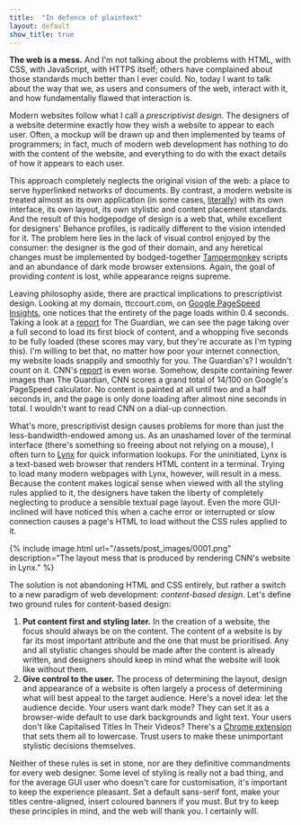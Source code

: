 ```yaml
---
title:  "In defence of plaintext"
layout: default
show_title: true
---
```


**The web is a mess.** And I'm not talking about the problems with HTML, with CSS, with JavaScript, with HTTPS itself; others have complained about those standards much better than I ever could. No, today I want to talk about the way that we, as users and consumers of the web, interact with it, and how fundamentally flawed that interaction is.

Modern websites follow what I call a *prescriptivist design*. The designers of a website determine exactly how they wish a website to appear to each user. Often, a mockup will be drawn up and then implemented by teams of programmers; in fact, much of modern web development has nothing to do with the content of the website, and everything to do with the exact details of how it appears to each user. 

This approach completely neglects the original vision of the web: a place to serve hyperlinked networks of documents. By contrast, a modern website is treated almost as its own application (in some cases, [literally](https://en.wikipedia.org/wiki/Progressive_web_application)) with its own interface, its own layout, its own stylistic and content placement standards. And the result of this hodgepodge of design is a web that, while excellent for designers' Behance profiles, is radically different to the vision intended for it. The problem here lies in the lack of visual control enjoyed by the consumer: the designer is the god of their domain, and any heretical changes must be implemented by bodged-together [Tampermonkey](https://www.tampermonkey.net/) scripts and an abundance of dark mode browser extensions. Again, the goal of providing *content* is lost, while appearance reigns supreme.

Leaving philosophy aside, there are practical implications to prescriptivist design. Looking at my domain, ttccourt.com, on [Google PageSpeed Insights](https://developers.google.com/speed/pagespeed/insights/?url=ttccourt.com&tab=desktop), one notices that the entirety of the page loads within 0.4 seconds. Taking a look at a [report](https://developers.google.com/speed/pagespeed/insights/?url=theguardian.com&tab=desktop) for The Guardian, we can see the page taking over a full second to load its first block of content, and a whopping five seconds to be fully loaded (these scores may vary, but they're accurate as I'm typing this). I'm willing to bet that, no matter how poor your internet connection, my website loads snappily and smoothly for you. The Guardian's? I wouldn't count on it. CNN's [report]() is even worse. Somehow, despite containing fewer images than The Guardian, CNN scores a grand total of 14/100 on Google's PageSpeed calculator. No content is painted at all until two and a half seconds in, and the page is only done loading after almost nine seconds in total. I wouldn't want to read CNN on a dial-up connection.

What's more, prescriptivist design causes problems for more than just the less-bandwidth-endowed among us. As an unashamed lover of the terminal interface (there's something so freeing about not relying on a mouse), I often turn to [Lynx](https://lynx.invisible-island.net/) for quick information lookups. For the uninitiated, Lynx is a text-based web browser that renders HTML content in a terminal. Trying to load many modern webpages with Lynx, however, will result in a mess. Because the content makes logical sense when viewed with all the styling rules applied to it, the designers have taken the liberty of completely neglecting to produce a sensible textual page layout. Even the more GUI-inclined will have noticed this when a cache error or interrupted or slow connection causes a page's HTML to load without the CSS rules applied to it.

{% include image.html url="/assets/post_images/0001.png" description="The layout mess that is produced by rendering CNN's website in Lynx." %}

The solution is not abandoning HTML and CSS entirely, but rather a switch to a new paradigm of web development: *content-based design*. Let's define two ground rules for content-based design:

1. **Put content first and styling later.**
    In the creation of a website, the focus should always be on the content. The content of a website is by far its most important attribute and the one that must be prioritised. Any and all stylistic changes should be made after the content is already written, and designers should keep in mind what the website will look like without them.
2. **Give control to the user.**
    The process of determining the layout, design and appearance of a website is often largely a process of determining what will best appeal to the target audience. Here's a novel idea: let the audience decide. Your users want dark mode? They can set it as a browser-wide default to use dark backgrounds and light text. Your users don't like Capitalised Titles In Their Videos? There's a [Chrome extension](https://chrome.google.com/webstore/detail/clickbait-remover-for-you/omoinegiohhgbikclijaniebjpkeopip) that sets them all to lowercase. Trust users to make these unimportant stylistic decisions themselves.

Neither of these rules is set in stone, nor are they definitive commandments for every web designer. Some level of styling is really not a bad thing, and for the average GUI user who doesn't care for customisation, it's important to keep the experience pleasant. Set a default sans-serif font, make your titles centre-aligned, insert coloured banners if you must. But try to keep these principles in mind, and the web will thank you. I certainly will.
